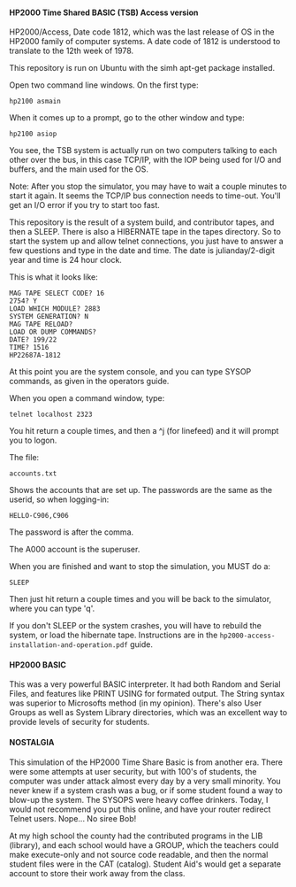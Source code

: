 #### HP2000 Time Shared BASIC (TSB) Access version

HP2000/Access, Date code 1812, which was the last release of OS in the HP2000 family of computer systems.
A date code of 1812 is understood to translate to the 12th week of 1978.

This repository is run on Ubuntu with the simh apt-get package installed.

Open two command line windows. On the first type:
```
hp2100 asmain
```
When it comes up to a prompt, go to the other window and type:
```
hp2100 asiop
```
You see, the TSB system is actually run on two computers talking to each other over the bus, in this case TCP/IP, with the IOP being used for I/O and buffers, and the main used for the OS.

Note: After you stop the simulator, you may have to wait a couple minutes to start it again. It seems the TCP/IP bus connection needs to time-out. You'll get an I/O error if you try to start too fast.

This repository is the result of a system build, and contributor tapes, and then a SLEEP. There is also a HIBERNATE tape in the tapes directory. So to start the system up and allow telnet connections, you just have to answer a few questions and type in the date and time. The date is julianday/2-digit year and time is 24 hour clock.

This is what it looks like:

```
MAG TAPE SELECT CODE? 16
2754? Y
LOAD WHICH MODULE? 2883
SYSTEM GENERATION? N
MAG TAPE RELOAD?
LOAD OR DUMP COMMANDS?
DATE? 199/22
TIME? 1516
HP22687A-1812
```

At this point you are the system console, and you can type SYSOP commands, as given in the operators guide.

When you open a command window, type:

```
telnet localhost 2323
```
You hit return a couple times, and then a ^j (for linefeed) and it will prompt you to logon.

The file:
```
accounts.txt
```
Shows the accounts that are set up. The passwords are the same as the userid, so when logging-in:
```
HELLO-C906,C906
```
The password is after the comma.

The A000 account is the superuser.

When you are finished and want to stop the simulation, you MUST do a:
```
SLEEP
```
Then just hit return a couple times and you will be back to the simulator, where you can type 'q'.

If you don't SLEEP or the system crashes, you will have to rebuild the system, or load the hibernate tape. Instructions are in the ```hp2000-access-installation-and-operation.pdf``` guide.

#### HP2000 BASIC
This was a very powerful BASIC interpreter. It had both Random and Serial Files, and features like PRINT USING for formated output. The String syntax was superior to Microsofts method (in my opinion). There's also User Groups as well as System Library directories, which was an excellent way to provide levels of security for students.

#### NOSTALGIA
This simulation of the HP2000 Time Share Basic is from another era. There were some attempts at user security, but with 100's of students,
the computer was under attack almost every day by a very small minority. You never knew if a system crash was a bug, or if some student found
a way to blow-up the system. The SYSOPS were heavy coffee drinkers. Today, I would not recommend you put this online, and have your router
redirect Telnet users. Nope... No siree Bob!

At my high school the county had the contributed programs in the LIB (library), and each school would have a GROUP, which the teachers could make execute-only and not source code readable, and then the normal student files were in the CAT (catalog). Student Aid's would get a separate account to store their work away from the class.
